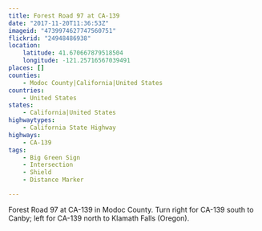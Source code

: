 ```yaml
---
title: Forest Road 97 at CA-139
date: "2017-11-20T11:36:53Z"
imageid: "4739974627747560751"
flickrid: "24948486938"
location:
    latitude: 41.670667879518504
    longitude: -121.25716567039491
places: []
counties:
    - Modoc County|California|United States
countries:
    - United States
states:
    - California|United States
highwaytypes:
    - California State Highway
highways:
    - CA-139
tags:
    - Big Green Sign
    - Intersection
    - Shield
    - Distance Marker

---
```

Forest Road 97 at CA-139 in Modoc County.  Turn right for CA-139 south to Canby; left for CA-139 north to Klamath Falls (Oregon).